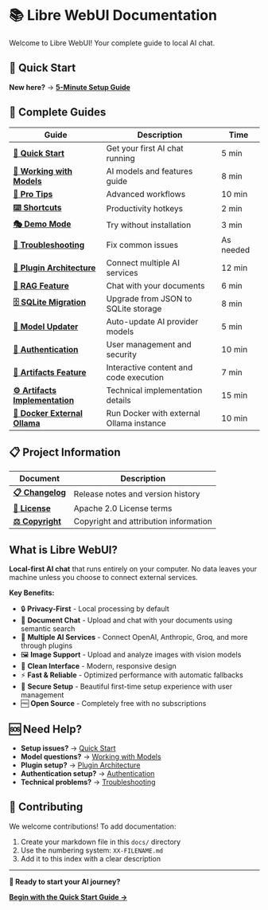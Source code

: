 # 📚 Libre WebUI Documentation

Welcome to Libre WebUI! Your complete guide to local AI chat.

## 🚀 Quick Start

**New here?** → **[5-Minute Setup Guide](./01-QUICK_START.md)**

## 📖 Complete Guides

| Guide | Description | Time |
|-------|-------------|------|
| **[🚀 Quick Start](./01-QUICK_START.md)** | Get your first AI chat running | 5 min |
| **[🤖 Working with Models](./02-WORKING_WITH_MODELS.md)** | AI models and features guide | 8 min |
| **[🎯 Pro Tips](./03-PRO_TIPS.md)** | Advanced workflows | 10 min |
| **[⌨️ Shortcuts](./04-KEYBOARD_SHORTCUTS.md)** | Productivity hotkeys | 2 min |
| **[🎭 Demo Mode](./05-DEMO_MODE.md)** | Try without installation | 3 min |
| **[🔧 Troubleshooting](./06-TROUBLESHOOTING.md)** | Fix common issues | As needed |
| **[🔌 Plugin Architecture](./08-PLUGIN_ARCHITECTURE.md)** | Connect multiple AI services | 12 min |
| **[📄 RAG Feature](./09-RAG_FEATURE.md)** | Chat with your documents | 6 min |
| **[🗄️ SQLite Migration](./10-SQLITE_MIGRATION.md)** | Upgrade from JSON to SQLite storage | 8 min |
| **[🤖 Model Updater](./11-MODEL_UPDATER.md)** | Auto-update AI provider models | 5 min |
| **[🔐 Authentication](./12-AUTHENTICATION.md)** | User management and security | 10 min |
| **[🎨 Artifacts Feature](./13-ARTIFACTS_FEATURE.md)** | Interactive content and code execution | 7 min |
| **[⚙️ Artifacts Implementation](./14-ARTIFACTS_IMPLEMENTATION.md)** | Technical implementation details | 15 min |
| **[🐳 Docker External Ollama](./15-DOCKER_EXTERNAL_OLLAMA.md)** | Run Docker with external Ollama instance | 10 min |

## 📋 Project Information

| Document | Description |
|----------|-------------|
| **[📋 Changelog](../CHANGELOG.md)** | Release notes and version history |
| **[📄 License](../LICENSE)** | Apache 2.0 License terms |
| **[⚖️ Copyright](./07-COPYRIGHT.md)** | Copyright and attribution information |

## What is Libre WebUI?

**Local-first AI chat** that runs entirely on your computer. No data leaves your machine unless you choose to connect external services.

**Key Benefits:**
- 🔒 **Privacy-First** - Local processing by default
- 📄 **Document Chat** - Upload and chat with your documents using semantic search
- 🔌 **Multiple AI Services** - Connect OpenAI, Anthropic, Groq, and more through plugins
- 🖼️ **Image Support** - Upload and analyze images with vision models
- 🎨 **Clean Interface** - Modern, responsive design
- ⚡ **Fast & Reliable** - Optimized performance with automatic fallbacks
- 🔐 **Secure Setup** - Beautiful first-time setup experience with user management
- 🆓 **Open Source** - Completely free with no subscriptions

## 🆘 Need Help?

- **Setup issues?** → [Quick Start](./01-QUICK_START.md)
- **Model questions?** → [Working with Models](./02-WORKING_WITH_MODELS.md)
- **Plugin setup?** → [Plugin Architecture](./08-PLUGIN_ARCHITECTURE.md)
- **Authentication setup?** → [Authentication](./12-AUTHENTICATION.md)
- **Technical problems?** → [Troubleshooting](./06-TROUBLESHOOTING.md)

## 🤝 Contributing

We welcome contributions! To add documentation:

1. Create your markdown file in this `docs/` directory
2. Use the numbering system: `XX-FILENAME.md`
3. Add it to this index with a clear description

---

**🎉 Ready to start your AI journey?**

**[Begin with the Quick Start Guide →](./01-QUICK_START.md)**
